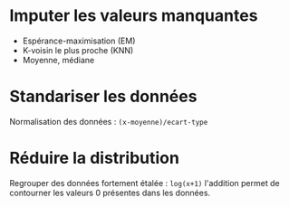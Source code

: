 # Imputer les valeurs manquantes 

* Espérance-maximisation (EM) 
* K-voisin le plus proche (KNN) 
* Moyenne, médiane

# Standariser les données

Normalisation des données : `(x-moyenne)/ecart-type`

# Réduire la distribution

Regrouper des données fortement étalée : `log(x+1)` l'addition permet de contourner les valeurs 0 présentes dans les données.
